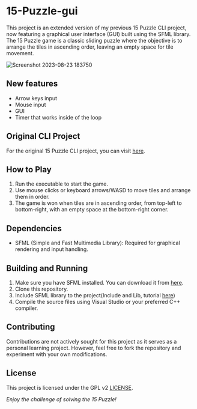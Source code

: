 # 15-Puzzle-gui

This project is an extended version of my previous 15 Puzzle CLI project, now featuring a graphical user interface (GUI) built using the SFML library. The 15 Puzzle game is a classic sliding puzzle where the objective is to arrange the tiles in ascending order, leaving an empty space for tile movement.

![Screenshot 2023-08-23 183750](https://github.com/Edveika/15-Puzzle-gui/assets/113787144/59b88690-8232-4805-94da-b8bc777227fa)

## New features

- Arrow keys input
- Mouse input
- GUI
- Timer that works inside of the loop

## Original CLI Project

For the original 15 Puzzle CLI project, you can visit [here](https://github.com/Edveika/15-Puzzle-cli).

## How to Play

1. Run the executable to start the game.
2. Use mouse clicks or keyboard arrows/WASD to move tiles and arrange them in order.
3. The game is won when tiles are in ascending order, from top-left to bottom-right, with an empty space at the bottom-right corner.

## Dependencies

- SFML (Simple and Fast Multimedia Library): Required for graphical rendering and input handling.

## Building and Running

1. Make sure you have SFML installed. You can download it from [here](https://www.sfml-dev.org/).
2. Clone this repository.
3. Include SFML library to the project(Include and Lib, tutorial [here](https://www.sfml-dev.org/tutorials/2.6/start-vc.php))
4. Compile the source files using Visual Studio or your preferred C++ compiler.

## Contributing

Contributions are not actively sought for this project as it serves as a personal learning project. However, feel free to fork the repository and experiment with your own modifications.

## License

This project is licensed under the GPL v2 [LICENSE](LICENSE).

_Enjoy the challenge of solving the 15 Puzzle!_
